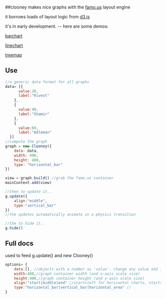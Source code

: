 
##clooney makes nice graphs with the [famo.us](http://famo.us) layout engine

it borrows loads of layout logic from [d3.js](http://d3js.org)

it's in early development. -- here are some demos:

[barchart](https://rawgit.com/spencermountain/famo.us_scratch/master/graphs/index.html)

[linechart](https://rawgit.com/spencermountain/famo.us_scratch/master/areabar/index.html)

[treemap](https://rawgit.com/spencermountain/famo.us_scratch/master/treemap/index.html)


## Use
```javascript
//a generic data format for all graphs
data= [{
	  value:30,
	  label:"Rivest"
	},
	{
	  value:40,
	  label:"Shamir"
	},
	{
	  value:60,
	  label:"Adleman"
  }]
//compute the graph
graph = new Clooney({
	data: data,
	width: 400,
	height: 400,
	type: "horizontal_bar"
})

view = graph.build() //grab the famo.us container
mainContext.add(view)

//then to update it..
g.update({
	align:"middle",
	type:"vertical_bar"
})
//the updates automatically animate in a physics transition

//the to hide it..
g.hide()
```

## Full docs
used to feed g.update() and new Clooney()
```javascript
options= {
	data:[], //objects with a number as 'value'. change any value and it updates intellegently
	width:400,//graph container width (and x-axis scale size)
	height:400,//graph container height (and y-axis scale size)
	align:"start|middle|end" //start=left for horizontal charts, start=bottom for vertical charts
	type:"horizontal_bar|vertical_bar|horizontal_area" //
}

```
